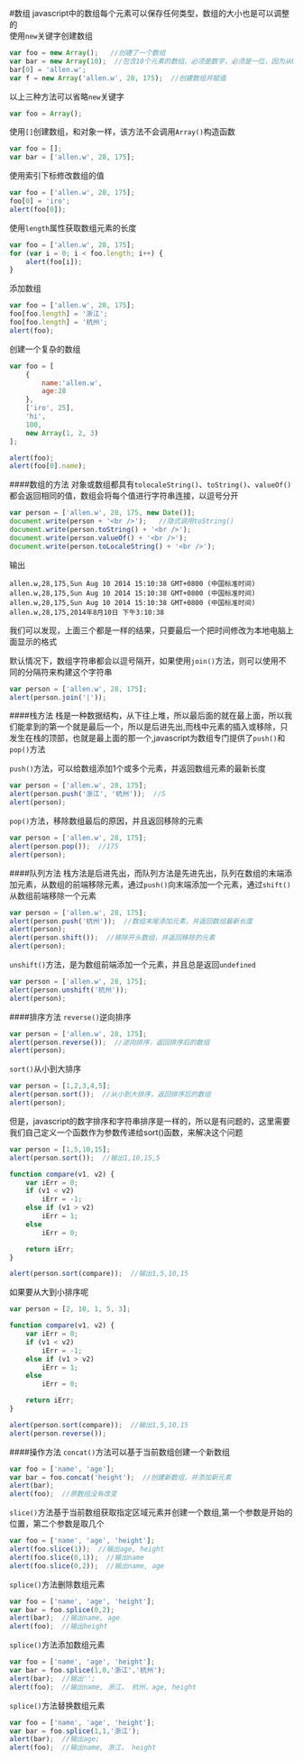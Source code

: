 #数组
javascript中的数组每个元素可以保存任何类型，数组的大小也是可以调整的     
使用`new`关键字创建数组
```js
var foo = new Array();   //创建了一个数组
var bar = new Array(10);  //包含10个元素的数组，必须是数字，必须是一位，因为从0开始，0-9
bar[0] = 'allen.w';
var f = new Array('allen.w', 28, 175);  //创建数组并赋值
```
以上三种方法可以省略`new`关键字
```js
var foo = Array();
```
使用`[]`创建数组，和对象一样，该方法不会调用`Array()`构造函数
```js
var foo = [];
var bar = ['allen.w', 28, 175];
```
使用索引下标修改数组的值
```js
var foo = ['allen.w', 28, 175];
foo[0] = 'iro';
alert(foo[0]);
```
使用`length`属性获取数组元素的长度
```js
var foo = ['allen.w', 28, 175];
for (var i = 0; i < foo.length; i++) {
	alert(foo[i]);
}
```
添加数组
```js
var foo = ['allen.w', 28, 175];
foo[foo.length] = '浙江';
foo[foo.length] = '杭州';
alert(foo);
```
创建一个复杂的数组
```js
var foo = [
	{
		name:'allen.w',
		age:28
	},
	['iro', 25],
	'hi',
	100,
	new Array(1, 2, 3)
];

alert(foo);
alert(foo[0].name);
```
####数组的方法
对象或数组都具有`tolocaleString()`、`toString()`、`valueOf()`都会返回相同的值，数组会将每个值进行字符串连接，以逗号分开
```js
var person = ['allen.w', 28, 175, new Date()];
document.write(person + '<br />');   //隐式调用toString()
document.write(person.toString() + '<br />');
document.write(person.valueOf() + '<br />');
document.write(person.toLocaleString() + '<br />');
```
输出
```text
allen.w,28,175,Sun Aug 10 2014 15:10:38 GMT+0800 (中国标准时间)
allen.w,28,175,Sun Aug 10 2014 15:10:38 GMT+0800 (中国标准时间)
allen.w,28,175,Sun Aug 10 2014 15:10:38 GMT+0800 (中国标准时间)
allen.w,28,175,2014年8月10日 下午3:10:38
```
我们可以发现，上面三个都是一样的结果，只要最后一个把时间修改为本地电脑上面显示的格式             

默认情况下，数组字符串都会以逗号隔开，如果使用`join()`方法，则可以使用不同的分隔符来构建这个字符串
```js
var person = ['allen.w', 28, 175];
alert(person.join('|'));
```
####栈方法
栈是一种数据结构，从下往上堆，所以最后面的就在最上面，所以我们能拿到的第一个就是最后一个，所以是后进先出,而栈中元素的插入或移除，只发生在栈的顶部，也就是最上面的那一个,javascript为数组专门提供了`push()`和`pop()`方法

`push()`方法，可以给数组添加1个或多个元素，并返回数组元素的最新长度
```js
var person = ['allen.w', 28, 175];
alert(person.push('浙江', '杭州'));  //5
alert(person);
```
`pop()`方法，移除数组最后的原因，并且返回移除的元素
```js
var person = ['allen.w', 28, 175];
alert(person.pop());  //175
alert(person);
```
####队列方法
栈方法是后进先出，而队列方法是先进先出，队列在数组的末端添加元素，从数组的前端移除元素，通过`push()`向末端添加一个元素，通过`shift()`从数组前端移除一个元素
```js
var person = ['allen.w', 28, 175];
alert(person.push('杭州'));  //数组末尾添加元素，并返回数组最新长度
alert(person);
alert(person.shift());  //移除开头数组，并返回移除的元素
alert(person);
```
`unshift()`方法，是为数组前端添加一个元素，并且总是返回`undefined`
```js
var person = ['allen.w', 28, 175];
alert(person.unshift('杭州'));
alert(person);
```
####排序方法
`reverse()`逆向排序
```js
var person = ['allen.w', 28, 175];
alert(person.reverse());  //逆向排序，返回排序后的数组
alert(person);
```
`sort()`从小到大排序
```js
var person = [1,2,3,4,5];
alert(person.sort());  //从小到大排序，返回排序后的数组
alert(person);
```
但是，javascript的数字排序和字符串排序是一样的，所以是有问题的，这里需要我们自己定义一个函数作为参数传递给sort()函数，来解决这个问题
```js
var person = [1,5,10,15];
alert(person.sort());  //输出1,10,15,5

function compare(v1, v2) {
	var iErr = 0;
	if (v1 < v2)
		iErr = -1;
	else if (v1 > v2)
		iErr = 1;
	else
		iErr = 0;

	return iErr;
}

alert(person.sort(compare));  //输出1,5,10,15
```
如果要从大到小排序呢
```js
var person = [2, 10, 1, 5, 3];

function compare(v1, v2) {
	var iErr = 0;
	if (v1 < v2)
		iErr = -1;
	else if (v1 > v2)
		iErr = 1;
	else
		iErr = 0;

	return iErr;
}

alert(person.sort(compare));  //输出1,5,10,15
alert(person.reverse());
```
####操作方法
`concat()`方法可以基于当前数组创建一个新数组
```js
var foo = ['name', 'age'];
var bar = foo.concat('height');  //创建新数组，并添加新元素
alert(bar);
alert(foo);  //原数组没有改变
```
`slice()`方法基于当前数组获取指定区域元素并创建一个数组,第一个参数是开始的位置，第二个参数是取几个
```js
var foo = ['name', 'age', 'height'];
alert(foo.slice(1));  //输出age, height
alert(foo.slice(0,1));  //输出name  
alert(foo.slice(0,2));  //输出name, age
```
`splice()`方法删除数组元素
```js
var foo = ['name', 'age', 'height'];
var bar = foo.splice(0,2);
alert(bar);  //输出name, age
alert(foo);  //输出height
```
`splice()`方法添加数组元素
```js
var foo = ['name', 'age', 'height'];
var bar = foo.splice(1,0,'浙江','杭州');
alert(bar);  //输出'';
alert(foo);  //输出name, 浙江， 杭州，age, height 
```
`splice()`方法替换数组元素
```js
var foo = ['name', 'age', 'height'];
var bar = foo.splice(1,1,'浙江');
alert(bar);  //输出age;
alert(foo);  //输出name, 浙江， height 
```
